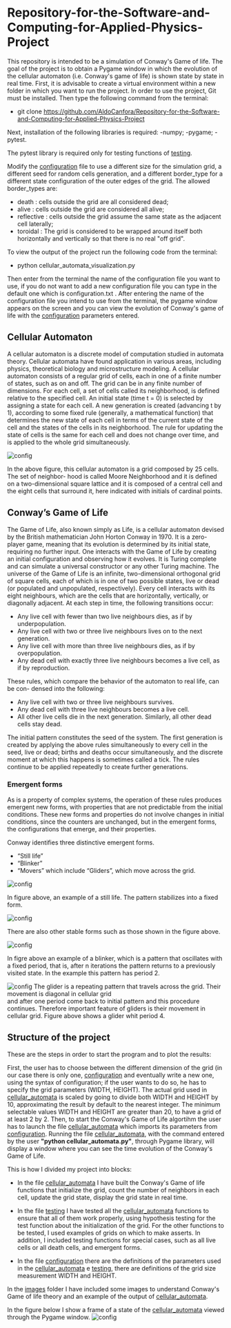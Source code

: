 # Repository-for-the-Software-and-Computing-for-Applied-Physics-Project
This repository is intended to be a simulation of Conway's Game of life. The goal of the project is to obtain a Pygame window in which the evolution of the cellular automaton (i.e. Conway's game of life) is shown state by state in real time.
First, it is advisable to create a virtual environment within a new folder in which you want to run the project.
In order to use the project, Git must be installed. 
Then type the following command from the terminal:  
- git clone https://github.com/AldoCanfora/Repository-for-the-Software-and-Computing-for-Applied-Physics-Project
  
Next, installation of the following libraries is required:
-numpy;
-pygame;
-pytest.

The pytest library is required only for testing functions of [testing](testing.py).

Modify the [configuration](configuration.txt) file to use a different size for the simulation grid, a different seed for random cells generation, and a different border_type for a different state configuration of the outer edges of the grid.
The allowed border_types are:
- death : cells outside the grid are all considered dead;
- alive : cells outside the grid are considered all alive;
- reflective : cells outside the grid assume the same state as the adjacent cell laterally;
- toroidal : The grid is considered to be wrapped around itself both horizontally and vertically so that there is no real "off grid".
  
To view the output of the project run the following code from the terminal:
- python cellular_automata_visualization.py
  
Then enter from the terminal the name of the configuration file you want to use, if you do not want to add a new configuration file you can type in the default one which is configuration.txt .
After entering the name of the configuration file you intend to use from the terminal, the pygame window appears on the screen and you can view the evolution of Conway's game of life with the [configuration](configuration.txt) parameters entered.

## Cellular Automaton
A cellular automaton is a discrete model of computation studied in automata theory. 
Cellular automata have found application in various areas, including physics, theoretical
biology and microstructure modeling.
A cellular automaton consists of a regular grid of cells, each in one of a finite number
of states, such as on and off. The grid can be in any finite number of dimensions.
For each cell, a set of cells called its neighborhood, is defined relative to the specified
cell. An initial state (time t = 0) is selected by assigning a state for each cell. A
new generation is created (advancing t by 1), according to some fixed rule (generally,
a mathematical function) that determines the new state of each cell in terms of the
current state of the cell and the states of the cells in its neighborhood. The
rule for updating the state of cells is the same for each cell and does not change over
time, and is applied to the whole grid simultaneously.

![config](./images/neighbors_image.jpg)

In the above figure, this cellular automaton is a grid composed by 25 cells. The set of neighbor-
hood is called Moore Neighborhood and it is defined on a two-dimensional square lattice
and it is composed of a central cell and the eight cells that surround it, here indicated
with initials of cardinal points.

 ## Conway’s Game of Life
The Game of Life, also known simply as Life, is a cellular automaton devised by the
British mathematician John Horton Conway in 1970. It is a zero-player game,
meaning that its evolution is determined by its initial state, requiring no further input.
One interacts with the Game of Life by creating an initial configuration and observing
how it evolves. It is Turing complete and can simulate a universal constructor or any
other Turing machine. The universe of the Game of Life is an infinite, two-dimensional
orthogonal grid of square cells, each of which is in one of two possible states, live or
dead (or populated and unpopulated, respectively). Every cell interacts with its eight
neighbours, which are the cells that are horizontally, vertically, or diagonally adjacent.
At each step in time, the following transitions occur:

- Any live cell with fewer than two live neighbours dies, as if by underpopulation.
- Any live cell with two or three live neighbours lives on to the next generation.
- Any live cell with more than three live neighbours dies, as if by overpopulation.
- Any dead cell with exactly three live neighbours becomes a live cell, as if by reproduction.

These rules, which compare the behavior of the automaton to real life, can be con-
densed into the following:
- Any live cell with two or three live neighbours survives.
- Any dead cell with three live neighbours becomes a live cell.
- All other live cells die in the next generation. Similarly, all other dead cells stay dead.

The initial pattern constitutes the seed of the system. The first generation is created
by applying the above rules simultaneously to every cell in the seed, live or dead; births
and deaths occur simultaneously, and the discrete moment at which this happens is
sometimes called a tick.
The rules continue to be applied repeatedly to create further generations.

### Emergent forms
As is a property of complex systems, the operation of these rules produces emergent new forms, with properties that are not
predictable from the initial conditions. These new forms and properties do not involve
changes in initial conditions, since the counters are unchanged, but in the emergent
forms, the configurations that emerge, and their properties.

Conway identifies three distinctive emergent forms. 
- “Still life”
- “Blinker”
- “Movers” which include “Gliders”, which move across the grid.

![config](./images/still_life.jpg)

In figure above, an example of a still life. The pattern stabilizes into a fixed form.

![config](./images/other_stable_forms.jpg)

There are also other stable forms such as those shown in the figure above.

![config](./images/blinker.jpg)

In figre above an example of a blinker, which is a pattern that oscillates with a fixed period,
that is, after n iterations the pattern returns to a previously visited state. In the example
this pattern has period 2.

![config](./images/glider.jpg)
The glider is a repeating pattern that travels across the grid. Their movement is diagonal in cellular grid  
and after one period come back to initial pattern and this procedure continues.
Therefore important feature of gliders is their movement in cellular grid. Figure above shows a glider whit period 4. 


## Structure of the project
These are the steps in order to start the program and to plot the results:

First, the user has to choose between the different dimension of the grid (in our case there is only one, [configuration](configuration.txt) and eventually write a new one, using the syntax of configuration; if the user wants to do so, he has to specify the grid parameters (WIDTH, HEIGHT). The actual grid used in [cellular_automata](cellular_automata.py) is scaled by going to divide both WIDTH and HEIGHT by 10, approximating the result by default to the nearest integer. The minimum selectable values WIDTH and HEIGHT are greater than 20, to have a grid of at least 2 by 2.
Then, to start the Conway's Game of Life algortihm the user has to launch the file [cellular_automata](cellular_automata.py) which imports its parameters from [configuration](configuration.txt). 
Running the file [cellular_automata](cellular_automata.py), with the command entered by the user **"python cellular_automata.py"**, through Pygame library, will display a window where you can see the time evolution of the Conway's Game of Life.

This is how I divided my project into blocks:

- In the file [cellular_automata](cellular_automata.py) I have built the Conway's Game of life functions that initialize the grid, count the number of neighbors in each cell, update the grid state, display the grid state in real time. 

- In the file [testing](testing.py) I have tested all the [cellular_automata](cellular_automata.py) functions to ensure that all of them work properly, using hypothesis testing for the test function about the initialization of the grid. For the other functions to be tested, I used examples of grids on which to make asserts. In addition, I included testing functions for special cases, such as all live cells or all death cells, and emergent forms.

- In the file [configuration](configuration.txt) there are the definitions of the parameters used in the [cellular_automata](cellular_automata.py) e [testing](testing.py), there are definitions of the grid size measurement WIDTH and HEIGHT.
  

In the [images](images) folder I have included some images to understand Conway's Game of life theory and an example of the output of [cellular_automata](cellular_automata.py).

In the figure below I show a frame of a state of the [cellular_automata](cellular_automata.py) viewed through the Pygame window.
![config](./images/conway_s_game_of_life_algorithm_frame_output.jpg)




